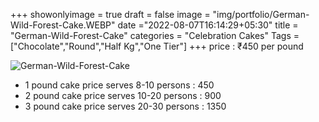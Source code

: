 +++
showonlyimage = true
draft = false
image = "img/portfolio/German-Wild-Forest-Cake.WEBP"
date ="2022-08-07T16:14:29+05:30"
title = "German-Wild-Forest-Cake"
categories = "Celebration Cakes"
Tags = ["Chocolate","Round","Half Kg","One Tier"]
+++
price : ₹450 per pound
<!--more-->
![German-Wild-Forest-Cake](/img/portfolio/German-Wild-Forest-Cake.WEBP)
* 1 pound cake price serves 8-10 persons : 450
* 2 pound cake price serves 10-20 persons : 900
* 3 pound cake price serves 20-30 persons : 1350
